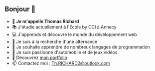 ## Bonjour 👋

- 🔎 **Je m'appelle Thomas Richard**
- 📚 J'étudie actuellement à l'École by CCI à Annecy
- 💻 J'apprends et découvre le monde du développement web
- 💼 Je suis à la recherche d'une alternance
- 🤔 Je souhaite apprendre de nombreux langages de programmation
- 🚗 Je suis passionné d'automobile et de jeux vidéos
- 💬 Découvrez [mon portfolio](https://th-richard-portfolio.vercel.app/)
- 📫 Contactez moi : Th.RICHARD2@outlook.com
